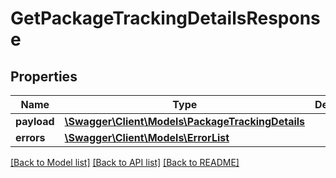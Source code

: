 # GetPackageTrackingDetailsResponse

## Properties
Name | Type | Description | Notes
------------ | ------------- | ------------- | -------------
**payload** | [**\Swagger\Client\Models\PackageTrackingDetails**](PackageTrackingDetails.md) |  | [optional] 
**errors** | [**\Swagger\Client\Models\ErrorList**](ErrorList.md) |  | [optional] 

[[Back to Model list]](../../README.md#documentation-for-models) [[Back to API list]](../../README.md#documentation-for-api-endpoints) [[Back to README]](../../README.md)


